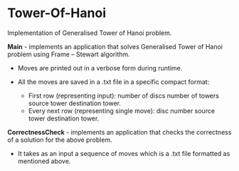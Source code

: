 # Tower-Of-Hanoi
Implementation of Generalised Tower of Hanoi problem.

**Main** - implements an application that solves Generalised Tower of Hanoi problem using Frame – Stewart algorithm.

* Moves are printed out in a verbose form during runtime. 

* All the moves are saved in a .txt file in a specific compact format:
  - First row (representing input): number of discs number of towers source tower destination tower.
  - Every next row (representing single move): disc number source tower destination tower.


**CorrectnessCheck** - implements an application that checks the correctness of a solution for the above problem. 

* It takes as an input a sequence of moves which is a .txt file formatted as mentioned above.
